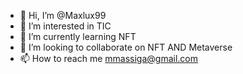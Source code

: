 - 👋 Hi, I’m @Maxlux99
- 👀 I’m interested in TIC
- 🌱 I’m currently learning NFT
- 💞️ I’m looking to collaborate on NFT AND Metaverse
- 📫 How to reach me mmassiga@gmail.com

<!---
Maxlux99/Maxlux99 is a ✨ special ✨ repository because its `README.md` (this file) appears on your GitHub profile.
You can click the Preview link to take a look at your changes.
--->
